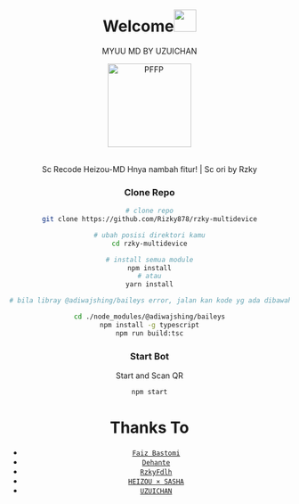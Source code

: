 <h1 align="center">Welcome<img src="https://user-images.githubusercontent.com/1303154/88677602-1635ba80-d120-11ea-84d8-d263ba5fc3c0.gif" width="40px" alt=""><br></h1>
<p align="center">MYUU MD BY UZUICHAN</p>
<div align="center">
<img src="https://telegra.ph/file/e10781736e400e227566e.jpg" width="150" height="150" border="0" alt="PFFP">

<br> Sc Recode Heizou-MD Hnya nambah fitur! | Sc ori by Rzky

### Clone Repo

```bash
# clone repo
git clone https://github.com/Rizky878/rzky-multidevice

# ubah posisi direktori kamu
cd rzky-multidevice

# install semua module
npm install
# atau
yarn install

# bila libray @adiwajshing/baileys error, jalan kan kode yg ada dibawah ini

cd ./node_modules/@adiwajshing/baileys
npm install -g typescript
npm run build:tsc
```

### Start Bot

Start and Scan QR<br />

```bash
npm start
```

# Thanks To

-   [`Faiz Bastomi`](https://github.com/FaizBastomi)
-   [`Dehante`](https://github.com/Dehanjing)
-   [`RzkyFdlh`](https://github.com/Rizky878)
-   [`HEIZOU × SASHA`](https://github.com/LyliaSasha/Heizou-MD)
-   [`UZUICHAN`](https://github.com/LionSuzune)
